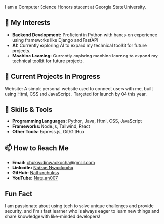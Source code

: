 I am a Computer Science Honors student at Georgia State University. 

👀 My Interests
--------------------------------------------------------------------------------------------------------------------------------------------------------
- **Backend Development:** Proficient in Python with hands-on experience using frameworks like Django and FastAPI 
- **AI:** Currently exploring AI to expand my technical toolkit for future projects.
- **Machine Learning:** Currently exploring machine learning to expand my technical toolkit for future projects.

🌟 Current Projects In Progress
--------------------------------------------------------------------------------------------------------------------------------------------------------
Website: A simple personal website used to connect users with me, built using Html, CSS and JavaScript . Targeted for launch by Q4 this year.

🔧 Skills & Tools
--------------------------------------------------------------------------------------------------------------------------------------------------------
- **Programming Languages:** Python, Java, Html, CSS, JavaScript
- **Frameworks:** Node.js, Tailwind, React
- **Other Tools:** Express.js, Git/GitHub

📫 How to Reach Me
--------------------------------------------------------------------------------------------------------------------------------------------------------
- **Email:** chukwudinwaokocha@gmail.com  
- **LinkedIn:** [Nathan Nwaokocha](https://www.linkedin.com/in/YOUR-LINK)  
- **GitHub:** [Nathanchukss](https://github.com/Nathanchukss)  
- **YouTube:** [Nate_an007](https://www.youtube.com/@Nate_an007)

Fun Fact
--------------------------------------------------------------------------------------------------------------------------------------------------------
I am passionate about using tech to solve unique challenges and provide security, and I'm a fast learner who is always eager to learn new things and share knowledge with like-minded developers!
